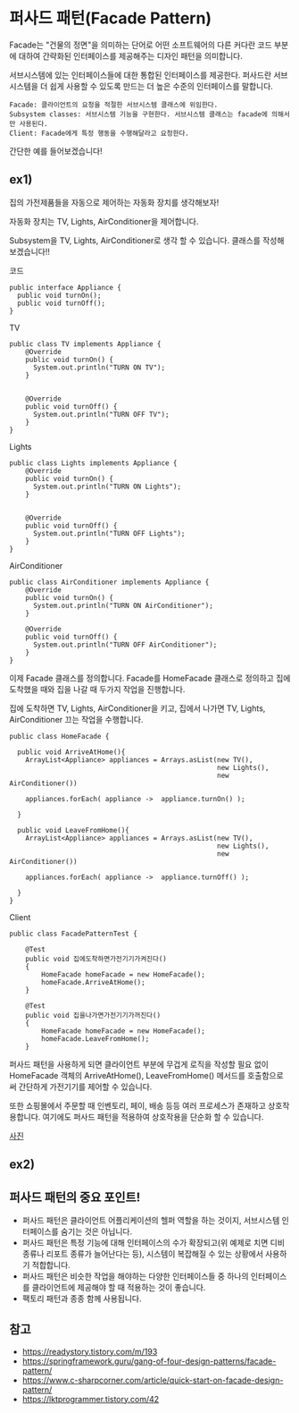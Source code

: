 # 퍼사드 패턴(Facade Pattern)

Facade는 "건물의 정면"을 의미하는 단어로 어떤 소프트웨어의 다른 커다란 코드 부분에 대하여 간략화된 인터페이스를 제공해주는 디자인 패턴을 의미합니다. 

서브시스템에 있는 인터페이스들에 대한 통합된 인터페이스를 제공한다. 퍼사드란 서브시스템을 더 쉽게 사용할 수 있도록 만드는 더 높은 수준의 인터페이스를 말합니다.


    Facade: 클라이언트의 요청을 적절한 서브시스템 클래스에 위임한다.
    Subsystem classes: 서브시스템 기능을 구현한다. 서브시스템 클래스는 facade에 의해서만 사용된다.
    Client: Facade에게 특정 행동을 수행해달라고 요청한다.
    
    
간단한 예를 들어보겠습니다! 

## ex1)
집의 가전제품들을 자동으로 제어하는 자동화 장치를 생각해보자! 

자동화 장치는 TV, Lights, AirConditioner을 제어합니다.

Subsystem을 TV, Lights, AirConditioner로 생각 할 수 있습니다. 클래스를 작성해보겠습니다!! 


코드


    public interface Appliance {
      public void turnOn();
      public void turnOff();
    }
  
TV


    public class TV implements Appliance {
        @Override
        public void turnOn() {
          System.out.println("TURN ON TV");
        }


        @Override
        public void turnOff() {
          System.out.println("TURN OFF TV");
        }
    }
  
Lights


    public class Lights implements Appliance {
        @Override
        public void turnOn() {
          System.out.println("TURN ON Lights");
        }


        @Override
        public void turnOff() {
          System.out.println("TURN OFF Lights");
        }
    }

AirConditioner


    public class AirConditioner implements Appliance {
        @Override
        public void turnOn() {
          System.out.println("TURN ON AirConditioner");
        }

        @Override
        public void turnOff() {
          System.out.println("TURN OFF AirConditioner");
        }
    }

이제 Facade 클래스를 정의합니다. Facade를 HomeFacade 클래스로 정의하고 집에 도착했을 때와 집을 나갈 때 두가지 작업을 진행합니다.

집에 도착하면 TV, Lights, AirConditioner을 키고, 집에서 나가면 TV, Lights, AirConditioner 끄는 작업을 수행합니다.


    public class HomeFacade {

      public void ArriveAtHome(){
        ArrayList<Appliance> appliances = Arrays.asList(new TV(), 
                                                        new Lights(),
                                                        new AirConditioner())

        appliances.forEach( appliance ->  appliance.turnOn() );

      }

      public void LeaveFromHome(){
        ArrayList<Appliance> appliances = Arrays.asList(new TV(), 
                                                        new Lights(),
                                                        new AirConditioner())

        appliances.forEach( appliance ->  appliance.turnOff() );

      }
    }


Client

    public class FacadePatternTest {

        @Test
        public void 집에도착하면가전기기가켜진다()
        {
            HomeFacade homeFacade = new HomeFacade();
            homeFacade.ArriveAtHome();
        }

        @Test
        public void 집을나가면가전기기가꺼진다()
        {
            HomeFacade homeFacade = new HomeFacade();
            homeFacade.LeaveFromHome();
        }
  
퍼사드 패턴을 사용하게 되면 클라이언트 부분에 무겁게 로직을 작성할 필요 없이 HomeFacade 객체의 ArriveAtHome(), LeaveFromHome() 메서드를 호출함으로써 간단하게 가전기기를 제어할 수 있습니다.

또한 쇼핑몰에서 주문할 때 인벤토리, 페이, 배송 등등 여러 프로세스가 존재하고 상호작용합니다. 여기에도 퍼사드 패턴을 적용하여 상호작용을 단순화 할 수 있습니다.

[사진](https://springframework.guru/gang-of-four-design-patterns/facade-pattern/)


## ex2) 


## 퍼사드 패턴의 중요 포인트!

- 퍼사드 패턴은 클라이언트 어플리케이션의 헬퍼 역할을 하는 것이지, 서브시스템 인터페이스를 숨기는 것은 아닙니다.
- 퍼사드 패턴은 특정 기능에 대해 인터페이스의 수가 확장되고(위 예제로 치면 디비 종류나 리포트 종류가 늘어난다는 등), 시스템이 복잡해질 수 있는 상황에서 사용하기 적합합니다.
- 퍼사드 패턴은 비슷한 작업을 해야하는 다양한 인터페이스들 중 하나의 인터페이스를 클라이언트에 제공해야 할 때 적용하는 것이 좋습니다.
- 팩토리 패턴과 종종 함께 사용됩니다.

## 참고

- https://readystory.tistory.com/m/193
- https://springframework.guru/gang-of-four-design-patterns/facade-pattern/
- https://www.c-sharpcorner.com/article/quick-start-on-facade-design-pattern/
- https://lktprogrammer.tistory.com/42
